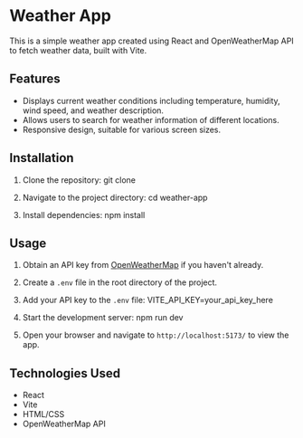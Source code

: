 # Weather App

This is a simple weather app created using React and OpenWeatherMap API to fetch weather data, built with Vite.

## Features

- Displays current weather conditions including temperature, humidity, wind speed, and weather description.
- Allows users to search for weather information of different locations.
- Responsive design, suitable for various screen sizes.

## Installation

1. Clone the repository:
git clone <repository-url>

2. Navigate to the project directory:
cd weather-app

3. Install dependencies:
npm install


## Usage

1. Obtain an API key from [OpenWeatherMap](https://openweathermap.org/api) if you haven't already.
2. Create a `.env` file in the root directory of the project.
3. Add your API key to the `.env` file:
VITE_API_KEY=your_api_key_here


4. Start the development server:
npm run dev


5. Open your browser and navigate to `http://localhost:5173/` to view the app.

## Technologies Used

- React
- Vite
- HTML/CSS
- OpenWeatherMap API

